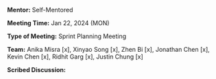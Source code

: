 **Mentor:** Self-Mentored

**Meeting Time:** Jan 22, 2024 (MON)

**Type of Meeting:** Sprint Planning Meeting

**Team:** Anika Misra [x], Xinyao Song [x], Zhen Bi [x], Jonathan Chen [x], Kevin Chen [x], Ridhit Garg [x], Justin Chung [x]

**Scribed Discussion:**

